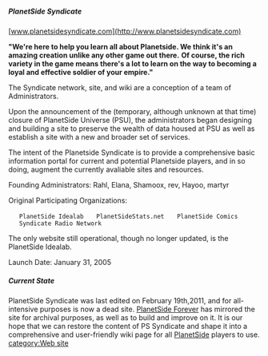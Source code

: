 ##### PlanetSide Syndicate

[www.planetsidesyndicate.com](http://www.planetsidesyndicate.com)

**"We're here to help you learn all about Planetside. We think it's an
amazing creation unlike any other game out there.** **Of course, the
rich variety in the game means there's a lot to learn on the way to
becoming a loyal and effective soldier of your empire."**

The Syndicate network, site, and wiki are a conception of a team of
Administrators.

Upon the announcement of the (temporary, although unknown at that time)
closure of PlanetSide Universe (PSU), the administrators began designing
and building a site to preserve the wealth of data housed at PSU as well
as establish a site with a new and broader set of services.

The intent of the Planetside Syndicate is to provide a comprehensive
basic information portal for current and potential Planetside players,
and in so doing, augment the currently avaliable sites and resources.

Founding Administrators: Rahl, Elana, Shamoox, rev, Hayoo, martyr

Original Participating Organizations:

`   PlanetSide Idealab`
`   PlanetSideStats.net`
`   PlanetSide Comics`
`   Syndicate Radio Network `

The only website still operational, though no longer updated, is the
PlanetSide Idealab.

Launch Date: January 31, 2005

##### Current State

PlanetSide Syndicate was last edited on February 19th,2011, and for
all-intensive purposes is now a dead site. [PlanetSide
Forever](PlanetSide_Forever "wikilink") has mirrored the site for
archival purposes, as well as to build and improve on it. It is our hope
that we can restore the content of PS Syndicate and shape it into a
comprehensive and user-friendly wiki page for all
[PlanetSide](PlanetSide "wikilink") players to use. [category:Web
site](category:Web_site "wikilink")